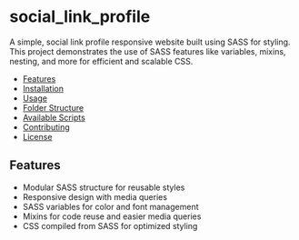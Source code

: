 # social_link_profile
A simple, social link profile responsive website built using SASS for styling. This project demonstrates the use of SASS features like variables, mixins, nesting, and more for efficient and scalable CSS.

- [Features](#features)
- [Installation](#installation)
- [Usage](#usage)
- [Folder Structure](#folder-structure)
- [Available Scripts](#available-scripts)
- [Contributing](#contributing)
- [License](#license)

## Features
- Modular SASS structure for reusable styles
- Responsive design with media queries
- SASS variables for color and font management
- Mixins for code reuse and easier media queries
- CSS compiled from SASS for optimized styling
